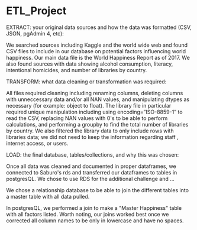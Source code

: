 # ETL_Project

EXTRACT: your original data sources and how the data was formatted (CSV, JSON, pgAdmin 4, etc):  

  We searched sources including Kaggle and the world wide web and found CSV files to include in our database on potential factors influencing world happiness. Our main data file is the World Happiness Report as of 2017.  We also found sources with data showing alcohol consumption, literacy, intentional homicides, and number of libraries by country.


TRANSFORM: what data cleaning or transformation was required: 

All files required cleaning including renaming columns, deleting columns with unneccessary data and/or all NAN values, and manipulating dtypes as necessary (for example: object to float).  The library file in particular required unique manipulation including using encoding=”ISO-8859-1” to read the CSV, replacing NAN values with 0's to be able to perform calculations, and performing a groupby to find the total number of libraries by country. We also filtered the library data to only include rows with libraries data; we did not need to keep the information regarding staff , internet access, or users.
  

LOAD: the final database, tables/collections, and why this was chosen: 

Once all data was cleaned and documented in proper dataframes, we connected to Saburo's rds and transferred our dataframes to tables in postgresQL. We chose to use RDS for the additional challenge and ...

We chose a relationship database to be able to join the different tables into a master table with all data pulled.

In postgresQL, we performed a join to make a "Master Happiness" table with all factors listed. Worth noting, our joins worked best once we corrected all column names to be only in lowercase and have no spaces.
